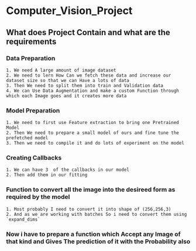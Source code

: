 # Computer_Vision_Project
## What does Project Contain and what are the requirements 
### Data Preparation
    1. We need A large amount of image dataset
    2. We need to lern How Can we fetch these data and increase our dataset size so that we can Have a lots of data
    3. Then We need to split them into train and Validation data
    4. We can Use Data Augmentation and make a custom Function through which each Image goes and it creates more data
### Model Preparation
    1. We need to first use Feature extraction to bring one Pretrained Model
    2. Then We need to prepare a small model of ours and fine tune the prefetched model 
    3. Then we need to compile it and do lots of experiment on the model
### Creating Callbacks 
    1. We can have 3  of the callbacks in our model
    2. Then add them in our fitting
### Function to convert all the image into the desireed form as required by the model
    1. Most probably I need to convert it into shape of (256,256,3)
    2. And as we are working with batches So i need to convert them using `expand_dims` 
### Now i have to prepare a function which Accept any Image of that kind and Gives The prediction of it with the Probability also
